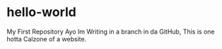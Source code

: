 # hello-world
My First Repository
Ayo Im Writing in a branch in da GitHub, This is one hotta Calzone of a website.
